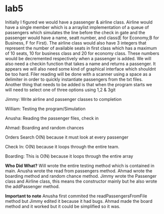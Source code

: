 # lab5
Initially I figured we would have a passenger & airline class. Airline would have a single member which is a arraylist implementation of a queue of passengers which simulates the line before the check in gate and the passenger would have a name, seatt number, and class(E for Economy,B for Business, F for First). The airline class would also have  3 integers that represent the number of available seats in first class which has a maximum of 10 seats, 10 for business class and 20 for economy class. These numbers would be decremented respectively when a passenger is added. We will also need a checkin function that takes a name and returns a passenger. It appears we will also need some kind of graphical interface which shouldnt be too hard. Filer reading will be done with a scanner using a space as a delimiter in order to quickly instantiate passengers from the txt files. Another thing that needs to be added is that when the program starts we will need to select one of three options using 1,2 & 3git

Jimmy:
Write airline and passenger classes to completion


William:
Testing the program/Simulation


Anusha:
Reading the passenger files, check in


Ahmad:
Boarding and random chances

Orders
Search
O(N) because it must look at every passenger

Check In:
O(N) because it loops through the entire team.

Boarding:
This is O(N) because it loops through the entire array

**Who Did What?**
Will wrote the entire testing method which is contained in main.
Anusha wrote the read from passengers method.
Ahmad wrote the boarding method and random chance method.
Jimmy wrote the Passenger class and Airline class, this means the constructor mainly but he also wrote the addPassenger method.

**Important to note**
Anusha first commited the readPassengersFromFile method but Jimmy edited it because it had bugs.
Ahmad made the board method and it worked but it could be simplified so it was.
